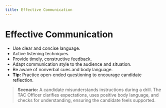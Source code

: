```yaml
---
title: Effective Communication
---
```


# Effective Communication

- Use clear and concise language.
- Active listening techniques.
- Provide timely, constructive feedback.
- Adapt communication style to the audience and situation.
- Be aware of nonverbal cues and body language.
- **Tip:** Practice open-ended questioning to encourage candidate reflection.

> **Scenario:** A candidate misunderstands instructions during a drill. The TAC Officer clarifies expectations, uses positive body language, and checks for understanding, ensuring the candidate feels supported. 
